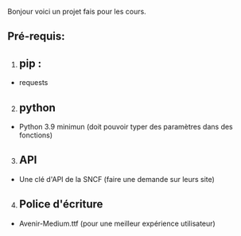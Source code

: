 Bonjour voici un projet fais pour les cours.
## Pré-requis: 
1. ## pip :
- requests
2. ## python
- Python 3.9 minimun (doit pouvoir typer des paramètres dans des fonctions)
3. ## API
- Une clé d'API de la SNCF (faire une demande sur leurs site)
4. ## Police d'écriture
- Avenir-Medium.ttf (pour une meilleur expérience utilisateur)